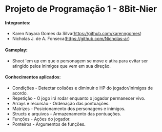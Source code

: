 # Projeto de Programação 1 - 8Bit-Nier

#### Integrantes: 
* Karen Nayara Gomes da Silva(https://github.com/karenngomes)
* Nicholas J. de A. Fonseca(https://github.com/Nicholas-ar)

#### Gameplay:
- Shoot 'em up em que o personagem se move e atira para evitar ser atingido pelos inimigos que vem em sua direção.

#### Conhecimentos aplicados:
- Condições - Detectar colisões e diminuir o HP do jogador/inimigos de acordo.
- Repetição - O jogo irá rodar enquanto o jogador permanecer vivo.
- Arrays e recursão - Ordenação das pontuações.
- Matrizes - Posicionamento dos personagens e inimigos.
- Structs e arquivos - Armazenamento das pontuações.
- Funções - Ações do jogador.
- Ponteiros - Argumentos de funções.
